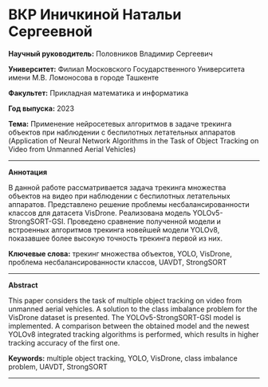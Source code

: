 # ВКР Иничкиной Натальи Сергеевной

**Научный руководитель:** Половников Владимир Сергеевич

**Университет:** Филиал Московского Государственного Университета имени М.В. Ломоносова в городе Ташкенте

**Факультет:** Прикладная математика и информатика

**Год выпуска:** 2023

**Тема:** Применение нейросетевых алгоритмов в задаче трекинга объектов при наблюдении с беспилотных летательных аппаратов (Application of Neural Network Algorithms in the Task of Object Tracking on Video from Unmanned Aerial Vehicles)

---

**Аннотация**

В данной работе рассматривается задача трекинга множества объектов на видео при наблюдении с беспилотных летательных аппаратов. Представлено решение проблемы несбалансированности классов для датасета VisDrone. Реализована модель YOLOv5-StrongSORT-GSI. Проведено сравнение полученной модели и встроенных алгоритмов трекинга новейшей модели YOLOv8, показавшее более высокую точность трекинга первой из них.

**Ключевые слова:** трекинг множества объектов, YOLO, VisDrone, проблема несбалансированности классов, UAVDT, StrongSORT

---
    
**Abstract**

This paper considers the task of multiple object tracking on video from unmanned aerial vehicles. A solution to the class imbalance problem for the VisDrone dataset is presented. The YOLOv5-StrongSORT-GSI model is implemented. A comparison between the obtained model and the newest YOLOv8 integrated tracking algorithms is performed, which results in higher tracking accuracy of the first one.

**Keywords:** multiple object tracking, YOLO, VisDrone, class imbalance problem, UAVDT, StrongSORT

---
